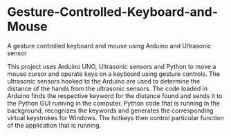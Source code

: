 # Gesture-Controlled-Keyboard-and-Mouse

A gesture controlled keyboard and mouse using Arduino and Ultrasonic sensor

This project uses Arduino UNO, Ultrasonic sensors and Python to move a mouse cursor and operate keys on a keyboard using gesture controls. 
The ultrasonic sensors hooked to the Arduino are used to determine the distance of the hands from the ultrasonic sensors. 
The code loaded in Arduino finds the respective keyword for the distance found and sends it to the Python GUI running in the computer. 
Python code that is running in the background, recognizes the keywords and generates the corresponding virtual keystrokes for Windows. 
The hotkeys then control particular function of the application that is running.
